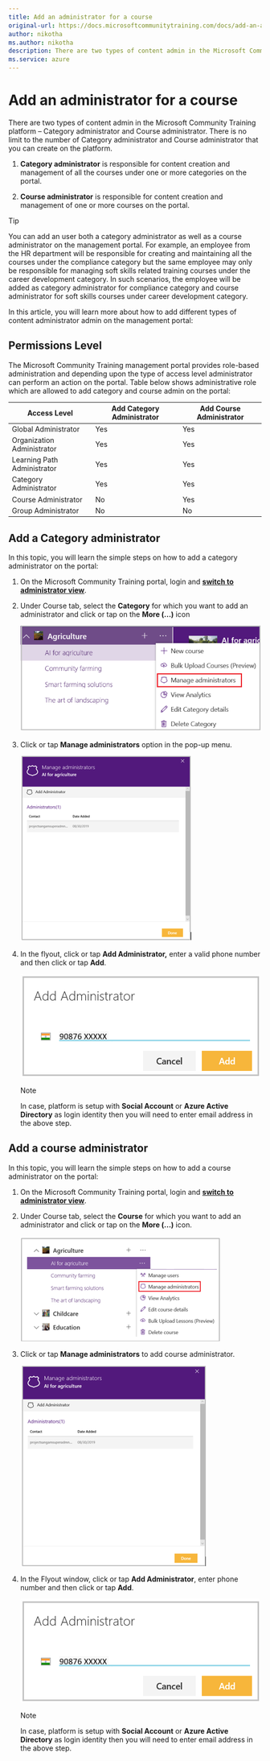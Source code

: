 ```yaml
---
title: Add an administrator for a course
original-url: https://docs.microsoftcommunitytraining.com/docs/add-an-administrator-for-a-course
author: nikotha
ms.author: nikotha
description: There are two types of content admin in the Microsoft Community Training  platform – Category administrator and Course administrator.
ms.service: azure
---
```


# Add an administrator for a course

There are two types of content admin in the Microsoft Community Training  platform – Category administrator and Course administrator. There is no limit to the number of Category administrator and Course administrator that you can create on the platform.

1. **Category administrator** is responsible for content creation and management of all the courses under one or more categories on the portal.

2. **Course administrator** is responsible for content creation and management of one or more courses on the portal.

> [!TIP]
> You can add an user both a category administrator as well as a course administrator on the management portal. For example, an employee from the HR department will be responsible for creating and maintaining all the courses under the compliance category but the same employee may only be responsible for managing  soft skills related training courses under the career development category. In such scenarios, the employee will be added as category administrator for compliance category and course administrator for soft skills courses under career development category.

In this article, you will learn more about how to add different types of content administrator admin on the management portal:

## Permissions Level

The Microsoft Community Training management portal provides role-based administration and depending upon the type of access level administrator can perform an action on the portal. Table below shows administrative role which are allowed to add category and course admin on the portal:

| Access Level  | Add Category Administrator | Add Course Administrator |
| --- | --- | --- |
| Global Administrator | Yes | Yes |
| Organization Administrator | Yes | Yes |
| Learning Path Administrator | Yes | Yes |
| Category Administrator | Yes | Yes |
| Course Administrator | No | Yes |
| Group Administrator | No | No |

## Add a Category administrator

In this topic, you will learn the simple steps on how to add a category administrator on the portal:

1. On the Microsoft Community Training portal, login and [**switch to administrator view**](../../../get-started/step-by-step-configuration-guide.md#step-2--switch-to-administrator-view-of-the-portal).

2. Under Course tab, select the **Category** for which you want to add an administrator and click or tap on the **More (...)** icon

    ![Manage admin drop down](../../../media/Manage%20admin%20drop%20down.png)

3. Click or tap **Manage administrators** option in the pop-up menu.

    ![Add cat admin](../../../media/Add%20cat%20admin.png)

4. In the flyout, click or tap **Add Administrator,** enter a valid phone number and then click or tap **Add**.

    ![Add administrator phone number\(1\)](../../../media/Add%20administrator%20phone%20number%281%29.png)

    > [!NOTE]
    > In case, platform is setup with **Social Account** or **Azure Active Directory** as login identity then you will need to enter email address in the above step.

## Add a course administrator

In this topic, you will learn the simple steps on how to add a course administrator on the portal:

1. On the Microsoft Community Training portal, login and [**switch to administrator view**](../../../get-started/step-by-step-configuration-guide.md#step-2--switch-to-administrator-view-of-the-portal).

2. Under Course tab, select the **Course** for which you want to add an administrator and click or tap on the **More (...)** icon.

    ![Manage Admin drop down](../../../media/Manage%20Admn%20drop%20down.png)

3. Click or tap **Manage administrators** to add course administrator.

    ![Manage Admin_add](../../../media/Manage%20Admin_add.png)

4. In the Flyout window, click or tap **Add Administrator**, enter phone number and then click or tap **Add**.

    ![Add administrator phone number](../../../media/Add%20administrator%20phone%20number.png)

    > [!NOTE]
    > In case, platform is setup with **Social Account** or **Azure Active Directory** as login identity then you will need to enter email address in the above step.
